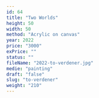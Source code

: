 ```yaml
---
id: 64
title: "Two Worlds"
height: 50
width: 50
method: "Acrylic on canvas"
year: 2022
price: "3000"
exPrice: ""
status: ""
fileName: "2022-to-verdener.jpg"
medie: "painting"
draft: "false"
slug: "to-verdener"
weight: "210"
---
```

